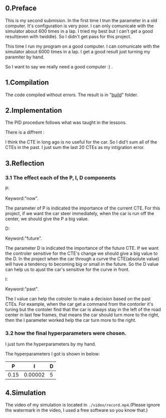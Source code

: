 ## **0.Preface**

This is my second submision. In the first time I trun the parameter in a old computer. It's configuration is very poor. I can only comunicate with the simulator about 600 times in a lap. I tried my best but I can't get a good result(even with twiddle). So I didn't get pass for this project.

This time I run my program on a good computer. I can comunicate with the simulator about 6000 times in a lap. I get a good result just turning my paramiter by hand.

So I want to say we really need a good computer :) .

## **1.Compilation**
The code compiled without errors. The result is in "[build](./build)" folder.
## **2.Implementation**
The PID procedure follows what was taught in the lessons.

There is a diffrent : 

I think the CTE in long ago is no useful for the car. So I did't sum all of the CTEs in the past. I just sum the last 20 CTEs as my intigration error.

## **3.Reflection**
 ### **3.1 The effect each of the P, I, D components**
P:

Keyword:"now".

The parameter of P is indicated the importance of the current CTE. For this project, if we want the car steer immediately, when the car is run off the center, we should give the P a big value.

D:

Keyword:"future".

The parameter D is indicated the importance of the future CTE. If we want the controler sensitive for the CTE's change we should give a big value to the D. In the project when the car through a curve the CTE(absolute value) will have a tendency to becoming big or small in the future. So the D value can help us to ajust the car's sensitive for the curve in front.

I:

Keyword:"past".

The I value can help the cotroler to make a decision based on the past CTEs. For example, when the car get a command from the contorler it's tuning but the contoler find that the car is always stay in the left of the road center in last few frames, that means the car should turn more to the right, then the I parameter worked help the car turn more to the right.


### **3.2 how the final hyperparameters were chosen.**

I just turn the hyperparameters by my hand.

The hyperparameters I got is shown in below:

|P|I|D|
|-|-|-|
|0.15|0.00002|5|

## **4.Simulation**
The video of my simulation is located in `./video/record.mp4`.(Please ignore the watermark in the video, I used a free software so you know that.)